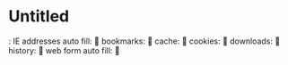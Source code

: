 # Untitled

: IE
addresses auto fill: 🍎
bookmarks: 🌵
cache: 🍎
cookies: 🌵
downloads: 🍎
history: 🌵
web form auto fill: 🍎